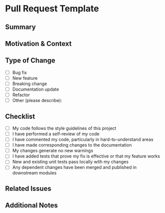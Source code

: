 # Pull Request Template

## Summary
<!-- Provide a short summary of your changes -->

## Motivation & Context
<!-- Why is this change required? What problem does it solve? -->

## Type of Change
<!-- Please delete options that are not relevant. -->
- [ ] Bug fix
- [ ] New feature
- [ ] Breaking change
- [ ] Documentation update
- [ ] Refactor
- [ ] Other (please describe):

## Checklist
- [ ] My code follows the style guidelines of this project
- [ ] I have performed a self-review of my code
- [ ] I have commented my code, particularly in hard-to-understand areas
- [ ] I have made corresponding changes to the documentation
- [ ] My changes generate no new warnings
- [ ] I have added tests that prove my fix is effective or that my feature works
- [ ] New and existing unit tests pass locally with my changes
- [ ] Any dependent changes have been merged and published in downstream modules

## Related Issues
<!-- List any related issues, e.g. Fixes #123, Closes #456 -->

## Additional Notes
<!-- Add any other context or screenshots about the pull request here. -->
